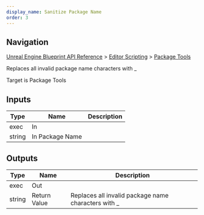 ```yaml
---
display_name: Sanitize Package Name
order: 3
---
```

## Navigation

[Unreal Engine Blueprint API Reference](https://dev.epicgames.com/documentation/en-us/unreal-engine/BlueprintAPI) > [Editor Scripting](https://dev.epicgames.com/documentation/en-us/unreal-engine/BlueprintAPI/EditorScripting) > [Package Tools](https://dev.epicgames.com/documentation/en-us/unreal-engine/BlueprintAPI/EditorScripting/PackageTools)

Replaces all invalid package name characters with \_

Target is Package Tools

## Inputs

| Type | Name | Description |
| --- | --- | --- |
| exec | In |  |
| string | In Package Name |  |

## Outputs

| Type | Name | Description |
| --- | --- | --- |
| exec | Out |  |
| string | Return Value | Replaces all invalid package name characters with _ |
